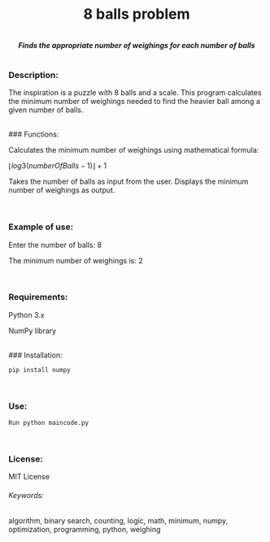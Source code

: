 <h1 align="center">8 balls problem</h1>
<p align="center">
<br />
<b><i>Finds the appropriate number of weighings for each number of balls</i></b>
<br />
<br />

</p>

### Description:
The inspiration is a puzzle with 8 balls and a scale. This program calculates the minimum number of weighings needed to find the heavier ball among a given number of balls.

<br />
### Functions:

Calculates the minimum number of weighings using mathematical formula:

$`⌊log3(numberOfBalls-1)⌋+1 `$

Takes the number of balls as input from the user.
Displays the minimum number of weighings as output.

<br />

### Example of use:

Enter the number of balls: 8

The minimum number of weighings is: 2

<br />

### Requirements:

Python 3.x

NumPy library


<br />
### Installation:


`pip install numpy`

<br />

### Use:


`Run python maincode.py`

<br />

### License:

MIT License



###### Keywords:

algorithm, binary search, counting, logic, math, minimum, numpy, optimization, programming, python, weighing
